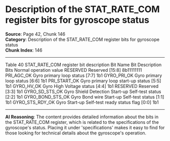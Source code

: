 # Description of the STAT_RATE_COM register bits for gyroscope status

**Source**: Page 42, Chunk 146  
**Category**: Description of the STAT_RATE_COM register bits for gyroscope status  
**Chunk Index**: 146

---

Table 40 STAT_RATE_COM register bit description
Bit Name Bit Description Bits Normal operation value
RESERVED Reserved [15:8] 8b11111111
PRI_AGC_OK Gyro primary loop status [7:7] 1b1
GYRO_PRI_OK Gyro primary loop status [6:6] 1b1
PRI_START_OK Gyro primary loop start-up status [5:5] 1b1
GYRO_HV_OK Gyro High Voltage status [4:4] 1b1
RESERVED Reserved [3:3] 1b1
GYRO_SD_STS_OK Gyro Shield Detection Start-up Self-test status [2:2] 1b1
GYRO_BOND_STS_OK Gyro Bond wire Start-up Self-test status [1:1] 1b1
GYRO_STS_RDY_OK Gyro Start-up Self-test ready status flag [0:0] 1b1

---

**AI Reasoning**: The content provides detailed information about the bits in the STAT_RATE_COM register, which is related to the specifications of the gyroscope's status. Placing it under 'specifications' makes it easy to find for those looking for technical details about the gyroscope's operation.
